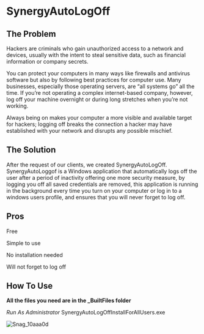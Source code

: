 # SynergyAutoLogOff


## **The Problem**

Hackers are criminals who gain unauthorized access to a network and devices, usually with the intent to steal sensitive data, such as financial information or company secrets.

You can protect your computers in many ways like firewalls and antivirus software but also by following best practices for computer use.
Many businesses, especially those operating servers, are “all systems go” all the time.
If you’re not operating a complex internet-based company, however, log off your machine overnight or during long stretches when you’re not working.

Always being on makes your computer a more visible and available target for hackers; logging off breaks the connection a hacker may have established with your network and disrupts any possible mischief.


## **The Solution**

After the request of our clients, we created SynergyAutoLogOff.
SynergyAutoLoggof is a Windows application that automatically logs off the user after a period of inactivity offering one more security measure, by logging you off all saved credentials are removed, this application is running in the background every time you turn on your computer or log in to a windows users profile, and ensures that you will never forget to log off. 


## **Pros**

Free


Simple to use


No installation needed


Will not forget to log off


## **How To Use**

**All the files you need are in the _BuiltFiles folder**


*Run As Administrator* SynergyAutoLogOffInstallForAllUsers.exe

![Snag_10aaa0d](https://user-images.githubusercontent.com/94911727/175086811-5a95b76a-e7bb-4160-9b5b-f38c6c7ae3af.png)
